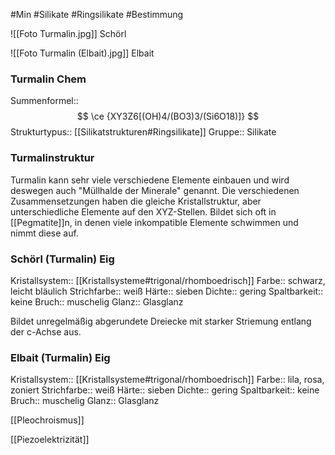 #Min #Silikate #Ringsilikate  #Bestimmung 

![[Foto Turmalin.jpg]]
Schörl

![[Foto Turmalin (Elbait).jpg]]
Elbait

### Turmalin Chem

Summenformel:: $$ \ce {XY3Z6[(OH)4/(BO3)3/(Si6O18)]} $$
Strukturtypus:: [[Silikatstrukturen#Ringsilikate]]
Gruppe:: Silikate
<!--ID: 1705934303048-->


### Turmalinstruktur

Turmalin kann sehr viele verschiedene Elemente einbauen und wird deswegen auch "Müllhalde der Minerale" genannt.
Die verschiedenen Zusammensetzungen haben die gleiche Kristallstruktur, aber unterschiedliche Elemente auf den XYZ-Stellen. Bildet sich oft in [[Pegmatite]]n, in denen viele inkompatible Elemente schwimmen und nimmt diese auf.
<!--ID: 1705934303053-->


### Schörl (Turmalin) Eig

Kristallsystem:: [[Kristallsysteme#trigonal/rhomboedrisch]]
Farbe:: schwarz, leicht bläulich
Strichfarbe:: weiß
Härte:: sieben
Dichte:: gering
Spaltbarkeit:: keine
Bruch:: muschelig
Glanz:: Glasglanz
<!--ID: 1705934303057-->


Bildet unregelmäßig abgerundete Dreiecke mit starker Striemung entlang der c-Achse aus.

### Elbait (Turmalin) Eig

Kristallsystem:: [[Kristallsysteme#trigonal/rhomboedrisch]]
Farbe:: lila, rosa, zoniert
Strichfarbe:: weiß
Härte:: sieben
Dichte:: gering
Spaltbarkeit:: keine
Bruch:: muschelig
Glanz:: Glasglanz
<!--ID: 1705934303062-->



[[Pleochroismus]]

[[Piezoelektrizität]]



